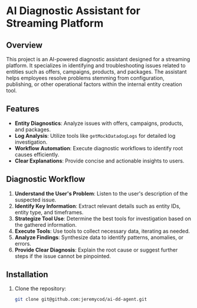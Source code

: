 # AI Diagnostic Assistant for Streaming Platform

## Overview

This project is an AI-powered diagnostic assistant designed for a streaming platform. It specializes in identifying and troubleshooting issues related to entities such as offers, campaigns, products, and packages. The assistant helps employees resolve problems stemming from configuration, publishing, or other operational factors within the internal entity creation tool.

## Features

- **Entity Diagnostics**: Analyze issues with offers, campaigns, products, and packages.
- **Log Analysis**: Utilize tools like `getMockDatadogLogs` for detailed log investigation.
- **Workflow Automation**: Execute diagnostic workflows to identify root causes efficiently.
- **Clear Explanations**: Provide concise and actionable insights to users.

## Diagnostic Workflow

1. **Understand the User's Problem**: Listen to the user's description of the suspected issue.
2. **Identify Key Information**: Extract relevant details such as entity IDs, entity type, and timeframes.
3. **Strategize Tool Use**: Determine the best tools for investigation based on the gathered information.
4. **Execute Tools**: Use tools to collect necessary data, iterating as needed.
5. **Analyze Findings**: Synthesize data to identify patterns, anomalies, or errors.
6. **Provide Clear Diagnosis**: Explain the root cause or suggest further steps if the issue cannot be pinpointed.

## Installation

1. Clone the repository:
   ```bash
   git clone git@github.com:jeremycod/ai-dd-agent.git
   ```

